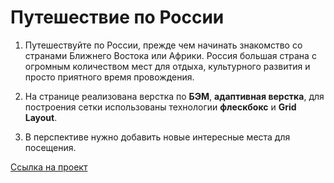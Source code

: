﻿# Путешествие по России


1. Путешествуйте по России, прежде чем начинать знакомство со странами Ближнего Востока или Африки.
Россия большая страна с огромным количеством мест для отдыха, культурного развития и просто приятного время провождения.

2. На странице реализована верстка по **БЭМ**, **адаптивная верстка**, для построения сетки использованы технологии **флескбокс** и **Grid Layout**.

3. В перспективе нужно добавить новые интересные места для посещения.
 
 [Ссылка на проект](https://alix1982.github.io/russian-travel/index.html)
